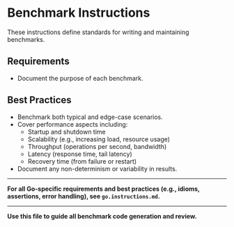 # Benchmark Instructions

These instructions define standards for writing and maintaining benchmarks.

## Requirements
- Document the purpose of each benchmark.

## Best Practices
- Benchmark both typical and edge-case scenarios.
- Cover performance aspects including:
  - Startup and shutdown time
  - Scalability (e.g., increasing load, resource usage)
  - Throughput (operations per second, bandwidth)
  - Latency (response time, tail latency)
  - Recovery time (from failure or restart)
- Document any non-determinism or variability in results.

---

**For all Go-specific requirements and best practices (e.g., idioms, assertions, error handling), see `go.instructions.md`.**

---

**Use this file to guide all benchmark code generation and review.**
